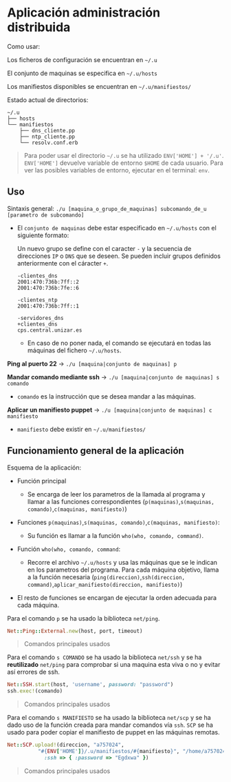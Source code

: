 # Aplicación administración distribuida

Como usar:

Los ficheros de configuración se encuentran en `~/.u`

El conjunto de maquinas se especifica en `~/.u/hosts`

Los manifiestos disponibles se encuentran en `~/.u/manifiestos/`

Estado actual de directorios:

    ~/.u
    ├── hosts
    └── manifiestos
        ├── dns_cliente.pp
        ├── ntp_cliente.pp
        └── resolv.conf.erb

> Para poder usar el directorio `~/.u` se ha utilizado `ENV['HOME'] + '/.u'`.
> `ENV['HOME']`  devuelve variable de entorno `$HOME` de cada usuario.
> Para ver las posibles variables de entorno, ejecutar en el terminal: `env`.

## Uso

Sintaxis general: 
    `./u [maquina_o_grupo_de_maquinas] subcomando_de_u [parametro de subcomando]`
    
- El `conjunto de maquinas` debe estar especificado en `~/.u/hosts` con el siguiente formato:

    Un nuevo grupo se define con el caracter `-` y la secuencia de direcciones `IP` o `DNS` que se deseen.
    Se pueden incluir grupos definidos anteriormente con el cáracter `+`.
    
    ```
    -clientes_dns
    2001:470:736b:7ff::2
    2001:470:736b:7fe::6
    
    -clientes_ntp
    2001:470:736b:7ff::1
    
    -servidores_dns
    +clientes_dns
    cps.central.unizar.es
    ```
    
    - En caso de no poner nada, el comando se ejecutará en todas las máquinas del fichero `~/.u/hosts`.

**Ping al puerto 22** -> `./u [maquina|conjunto de maquinas] p`

**Mandar comando mediante ssh** -> `./u [maquina|conjunto de maquinas] s comando`

- `comando` es la instrucción que se desea mandar a las máquinas.

**Aplicar un manifiesto puppet** -> `./u [maquina|conjunto de maquinas] c manifiesto`

- `manifiesto` debe existir en `~/.u/manifiestos/`

## Funcionamiento general de la aplicación

Esquema de la aplicación:
- Función principal
    - Se encarga de leer los parametros de la llamada al programa y llamar a las funciones correspondientes (`p(maquinas)`,`s(maquinas, comando)`,`c(maquinas, manifiesto)`)

- Funciones `p(maquinas)`,`s(maquinas, comando)`,`c(maquinas, manifiesto)`:
    - Su función es llamar a la función `who(who, comando, command)`.
    
- Función `who(who, comando, command`:
    - Recorre el archivo `~/.u/hosts` y usa las máquinas que se le indican en los parametros del programa. Para cada máquina objetivo, llama a la función necesaria (`ping(direccion)`,`ssh(direccion, command)`,`aplicar_manifiesto(direccion, manifiesto)`)
    
- El resto de funciones se encargan de ejecutar la orden adecuada para cada máquina.

Para el comando `p` se ha usado la biblioteca `net/ping`.
```ruby
Net::Ping::External.new(host, port, timeout)
```
> Comandos principales usados

Para el comando `s COMANDO` se ha usado la biblioteca `net/ssh` y se ha **reutilizado**  `net/ping` para comprobar si una maquina esta viva o no y evitar así errores de ssh.
```ruby
Net::SSH.start(host, 'username', password: "password")
ssh.exec!(comando)
```
> Comandos principales usados


Para el comando `s MANIFIESTO` se ha usado la biblioteca `net/scp` y se ha dado uso de la función creada para mandar comandos vía `ssh`.
`SCP` se ha usado para poder copiar el manifiesto de puppet en las máquinas remotas.
```ruby
Net::SCP.upload!(direccion, "a757024",
          "#{ENV['HOME']}/.u/manifiestos/#{manifiesto}", "/home/a757024",
            :ssh => { :password => "Egdxwa" })
```

> Comandos principales usados
